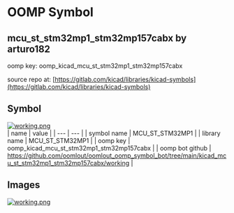 # OOMP Symbol  
## mcu_st_stm32mp1_stm32mp157cabx  by arturo182  
  
oomp key: oomp_kicad_mcu_st_stm32mp1_stm32mp157cabx  
  
source repo at: [https://gitlab.com/kicad/libraries/kicad-symbols](https://gitlab.com/kicad/libraries/kicad-symbols)  
## Symbol  
  
[![working.png](working_600.png)](working.png)  
| name | value | 
| --- | --- | 
| symbol name | MCU_ST_STM32MP1 | 
| library name | MCU_ST_STM32MP1 | 
| oomp key | oomp_kicad_mcu_st_stm32mp1_stm32mp157cabx | 
| oomp bot github | https://github.com/oomlout/oomlout_oomp_symbol_bot/tree/main/kicad_mcu_st_stm32mp1_stm32mp157cabx/working | 
## Images  
  
[![working.png](working_140.png)](working.png)  

